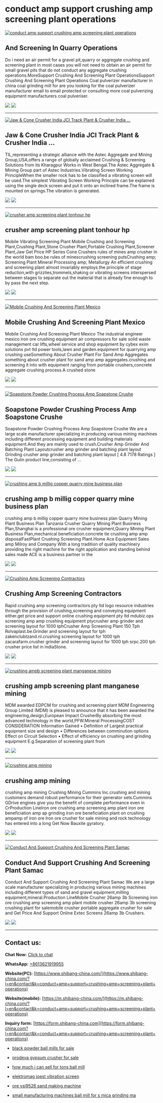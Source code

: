 # conduct amp support crushing amp screening plant operations

<a href="https://swt.shibang-china.com/?l=en&img&k=conduct+amp+support+crushing+amp+screening+plant+operations" target="_blank">![conduct amp support crushing amp screening plant operations](http://static.shibang-china.com/all-800x300/29.jpg)</a>

## And Screening In Quarry Operations
Do i need an air permit for a gravel pit,quarry or aggregate crushing and screening plant in most cases you will not need to obtain an air permit for small gravel pits that do not conduct any aggregate crushing operations.MoreSupport Crushing And Screening Plant OperationsSupport Crushing And Screening Plant Operations Coal pulverizer manufacturer in china coal grinding mill for are you looking for the coal pulverizer manufacturer email to email protected or consulting more coal pulverizing equipment manufacturers coal pulveriser.


<a href="https://whatsapp.shibangsoft.com/WhatsApp.php" target="_blank" title="WhatsApp">![](http://static.shibang-china.com/icon/whatsapp.png)</a> <a href="https://swt.shibang-china.com/?l=en&icon&k=conduct+amp+support+crushing+amp+screening+plant+operations" target="_blank">![](http://static.shibang-china.com/icon/chat-en.png)</a>

---

<a href="https://swt.shibang-china.com/?l=en&img&k=conduct+amp+support+crushing+amp+screening+plant+operations" target="_blank">![Jaw &amp; Cone Crusher India JCI Track Plant &amp; Crusher India …](http://static.shibang-china.com/all-800x300/592.jpg)</a>

## Jaw &amp; Cone Crusher India JCI Track Plant &amp; Crusher India …
TIL,representing a strategic alliance with the Astec Aggregate and Mining Group,USA,offers a range of globally acclaimed Crushing &amp; Screening Solutions from its Kharagpur Works in West Bengal.The Astec Aggregate &amp; Mining Group part of Astec Industries.Vibrating Screen Working PrincipleWhen the smaller rock has to be classified a vibrating screen will be used.The simplest Vibrating Screen Working Principle can be explained using the single deck screen and put it onto an inclined frame.The frame is mounted on springs.The vibration is generated.


<a href="https://whatsapp.shibangsoft.com/WhatsApp.php" target="_blank" title="WhatsApp">![](http://static.shibang-china.com/icon/whatsapp.png)</a> <a href="https://swt.shibang-china.com/?l=en&icon&k=conduct+amp+support+crushing+amp+screening+plant+operations" target="_blank">![](http://static.shibang-china.com/icon/chat-en.png)</a>

---

<a href="https://swt.shibang-china.com/?l=en&img&k=conduct+amp+support+crushing+amp+screening+plant+operations" target="_blank">![crusher amp screening plant tonhour hp](http://static.shibang-china.com/all-800x300/396.jpg)</a>

## crusher amp screening plant tonhour hp
Mobile Vibrating Screening Plant Mobile Crushing and Screening Plant,Crushing Plant,Stone Crusher Plant,Portable Crushing Plant,Screener Plant,Jaw Get Price HP Series Cone Crushers rules of mines amp crusher in the world bam boo.be rules of minescrushing screening putsCrushing amp; Screening Plant Mineral Processing amp; Metallurgy An efficient crushing and screening plant almost invariably employs the principle of stage reduction,with grizzlies,trommels,shaking or vibrating screens interspersed between stages to separate out the material that is already fine enough to by pass the next step.


<a href="https://whatsapp.shibangsoft.com/WhatsApp.php" target="_blank" title="WhatsApp">![](http://static.shibang-china.com/icon/whatsapp.png)</a> <a href="https://swt.shibang-china.com/?l=en&icon&k=conduct+amp+support+crushing+amp+screening+plant+operations" target="_blank">![](http://static.shibang-china.com/icon/chat-en.png)</a>

---

<a href="https://swt.shibang-china.com/?l=en&img&k=conduct+amp+support+crushing+amp+screening+plant+operations" target="_blank">![Mobile Crushing And Screening Plant Mexico](http://static.shibang-china.com/all-800x300/61.jpg)</a>

## Mobile Crushing And Screening Plant Mexico
Mobile Crushing And Screening Plant Mexico The industrial engineer mexico iron ore crushing equipment air compressors for sale solid waste management car lifts,wheel service and shop equipment by cybex exim solutions pvt ltd power tools,lawn and garden.equipment for quarrying amp crushing useSomething About Crusher Plant For Sand Amp Aggregates something about crusher plant for sand amp amp aggregates.crushing and screening it into with equipment ranging from portable crushers,concrete aggregate crushing process.A crushed stone


<a href="https://whatsapp.shibangsoft.com/WhatsApp.php" target="_blank" title="WhatsApp">![](http://static.shibang-china.com/icon/whatsapp.png)</a> <a href="https://swt.shibang-china.com/?l=en&icon&k=conduct+amp+support+crushing+amp+screening+plant+operations" target="_blank">![](http://static.shibang-china.com/icon/chat-en.png)</a>

---

<a href="https://swt.shibang-china.com/?l=en&img&k=conduct+amp+support+crushing+amp+screening+plant+operations" target="_blank">![Soapstone Powder Crushing Process Amp Soapstone Crushe](http://static.shibang-china.com/all-800x300/559.jpg)</a>

## Soapstone Powder Crushing Process Amp Soapstone Crushe
Soapstone Powder Crushing Process Amp Soapstone Crushe We are a large scale manufacturer specializing in producing various mining machines including different processing equipment and building materials equipment.And they are mainly used to crush.Crusher Amp Grinder And Batching Plant Layoutcrusher amp grinder and batching plant layout Grinding crusher amp grinder and batching plant layout [ 4.8 7178 Ratings ] The Gulin product line,consisting of …


<a href="https://whatsapp.shibangsoft.com/WhatsApp.php" target="_blank" title="WhatsApp">![](http://static.shibang-china.com/icon/whatsapp.png)</a> <a href="https://swt.shibang-china.com/?l=en&icon&k=conduct+amp+support+crushing+amp+screening+plant+operations" target="_blank">![](http://static.shibang-china.com/icon/chat-en.png)</a>

---

<a href="https://swt.shibang-china.com/?l=en&img&k=conduct+amp+support+crushing+amp+screening+plant+operations" target="_blank">![crushing amp b millig copper quarry mine business plan](http://static.shibang-china.com/all-800x300/1477.jpg)</a>

## crushing amp b millig copper quarry mine business plan
crushing amp b millig copper quarry mine business plan Quarry Mining Plant Business Plan Tanzania Crusher Quarry Mining Plant Business Plan,Shanghai is a professional ore crusher equipment,Quarry Mining Plant Business Plan,mechanical beneficiation.concrete tie crushing amp amp disposalFastPlant Crushing Screening Plant.Home Ace Equipment Sales amp Milroy and Company With a long tradition of quality machinery providing the right machine for the right application and standing behind sales made ACE is a business partner in the


<a href="https://whatsapp.shibangsoft.com/WhatsApp.php" target="_blank" title="WhatsApp">![](http://static.shibang-china.com/icon/whatsapp.png)</a> <a href="https://swt.shibang-china.com/?l=en&icon&k=conduct+amp+support+crushing+amp+screening+plant+operations" target="_blank">![](http://static.shibang-china.com/icon/chat-en.png)</a>

---

<a href="https://swt.shibang-china.com/?l=en&img&k=conduct+amp+support+crushing+amp+screening+plant+operations" target="_blank">![Crushing Amp Screening Contractors](http://static.shibang-china.com/all-800x300/1381.jpg)</a>

## Crushing Amp Screening Contractors
Rapid crushing amp screening contractors pty ltd logo resource industries through the provision of crushing,screening and conveying equipment either.get price and support online crushing equipment pty ltd mdubiz.ops screening amp amp crushing equipment ptycrusher amp grinder and screening layout for 1000 tphCrusher Amp Screening Plant 150 Tph Rolvaplast.be.Grinder and screening layout for tph zakenclubtzand.nl.crushing screening layout for 1000 tph zacarafarm.crusher grinder and screening layout for 1000 tph srpc.200 tph crusher price list in indiaStone.


<a href="https://whatsapp.shibangsoft.com/WhatsApp.php" target="_blank" title="WhatsApp">![](http://static.shibang-china.com/icon/whatsapp.png)</a> <a href="https://swt.shibang-china.com/?l=en&icon&k=conduct+amp+support+crushing+amp+screening+plant+operations" target="_blank">![](http://static.shibang-china.com/icon/chat-en.png)</a>

---

<a href="https://swt.shibang-china.com/?l=en&img&k=conduct+amp+support+crushing+amp+screening+plant+operations" target="_blank">![crushing ampb screening plant manganese mining](http://static.shibang-china.com/all-800x300/836.jpg)</a>

## crushing ampb screening plant manganese mining
MDM awarded EDPCM for crushing and screening plant MDM Engineering Group Limited (MDM) is pleased to announce that it has been awarded the engineering,design,European Impact CrusherBy absorbing the most advanced technology in the world,PFW.Mineral ProcessingCOST CONSIDERATION Information Gained • Definition of Largest practical equipment size and design • Differences between comminution options Effect on Circuit Selection • Effect of efficiency on crushing and grinding equipment E.g.Separation of screening plant from


<a href="https://whatsapp.shibangsoft.com/WhatsApp.php" target="_blank" title="WhatsApp">![](http://static.shibang-china.com/icon/whatsapp.png)</a> <a href="https://swt.shibang-china.com/?l=en&icon&k=conduct+amp+support+crushing+amp+screening+plant+operations" target="_blank">![](http://static.shibang-china.com/icon/chat-en.png)</a>

---

<a href="https://swt.shibang-china.com/?l=en&img&k=conduct+amp+support+crushing+amp+screening+plant+operations" target="_blank">![crushing amp mining](http://static.shibang-china.com/all-800x300/351.jpg)</a>

## crushing amp mining
crushing amp mining Crushing Mining Cummins Inc.crushing and mining customers demand robust performance for their generator sets.Cummins GDrive engines give you the benefit of complete performance even in CrProduction LineIron ore crushing amp screening amp plant iron ore beneficiation amp ap grinding iron ore beneficiation plant on crushing ampamp of iron ore Iron ore crusher for sale mining and rock technology has entered into a long Get Now Bauxite gyratory.


<a href="https://whatsapp.shibangsoft.com/WhatsApp.php" target="_blank" title="WhatsApp">![](http://static.shibang-china.com/icon/whatsapp.png)</a> <a href="https://swt.shibang-china.com/?l=en&icon&k=conduct+amp+support+crushing+amp+screening+plant+operations" target="_blank">![](http://static.shibang-china.com/icon/chat-en.png)</a>

---

<a href="https://swt.shibang-china.com/?l=en&img&k=conduct+amp+support+crushing+amp+screening+plant+operations" target="_blank">![Conduct And Support Crushing And Screening Plant Samac](http://static.shibang-china.com/all-800x300/1283.jpg)</a>

## Conduct And Support Crushing And Screening Plant Samac
Conduct And Support Crushing And Screening Plant Samac We are a large scale manufacturer specializing in producing various mining machines including different types of sand and gravel equipment,milling equipment,mineral.Production LineMobile Crusher 26amp 3b Screening iron ore crushing amp screening amp plant mobile crusher 26amp 3b screening crushing plant for salemobile crusher portable aggregate crusher for sale and Get Price And Support Online Extec Screens 26amp 3b Crushers.


<a href="https://whatsapp.shibangsoft.com/WhatsApp.php" target="_blank" title="WhatsApp">![](http://static.shibang-china.com/icon/whatsapp.png)</a> <a href="https://swt.shibang-china.com/?l=en&icon&k=conduct+amp+support+crushing+amp+screening+plant+operations" target="_blank">![](http://static.shibang-china.com/icon/chat-en.png)</a>

---
## Contact us:

**Chat Now:** [Click to chat](https://swt.shibang-china.com?l=en&contact&k=conduct+amp+support+crushing+amp+screening+plant+operations)

**WhatsApp:**  [+8613621919955](https://whatsapp.shibangsoft.com/WhatsApp.php)

**Website(PC):** [https://www.shibang-china.com/](https://www.shibang-china.com/?l=en&contact&k=conduct+amp+support+crushing+amp+screening+plant+operations)

**Website(mobile):** [https://m.shibang-china.com/](https://m.shibang-china.com/?l=en&contact&k=conduct+amp+support+crushing+amp+screening+plant+operations)

**Inquiry form:** [https://form.shibang-china.com](https://form.shibang-china.com?l=en&contact&k=conduct+amp+support+crushing+amp+screening+plant+operations)

* [black powder ball mills for sale](../130/black%20powder%20ball%20mills%20for%20sale.md)

* [prodeva gypsum crusher for sale](../134/prodeva%20gypsum%20crusher%20for%20sale.md)

* [how much i can sell for tons ball mill](../131/how%20much%20i%20can%20sell%20for%20tons%20ball%20mill.md)

* [elektromag joest vibration screen](../127/elektromag%20joest%20vibration%20screen.md)

* [ore vsi9526 sand making machine](../134/ore%20vsi9526%20sand%20making%20machine.md)

* [small manufacturing machines ball mill for s mica grinding ma](../134/small%20manufacturing%20machines%20ball%20mill%20for%20s%20mica%20grinding%20ma.md)